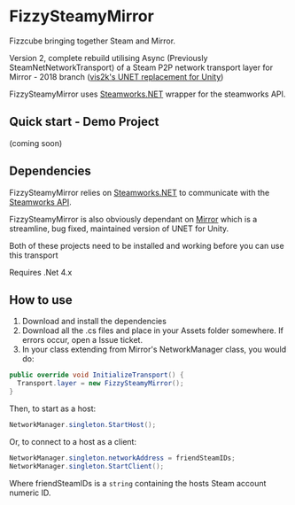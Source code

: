 # FizzySteamyMirror

Fizzcube bringing together Steam and Mirror.

Version 2, complete rebuild utilising Async (Previously SteamNetNetworkTransport) of a Steam P2P network transport layer for Mirror - 2018 branch ([vis2k's UNET replacement for Unity](https://github.com/vis2k/Mirror/tree/2018))

FizzySteamyMirror uses [Steamworks.NET](https://github.com/rlabrecque/Steamworks.NET) wrapper for the steamworks API.

## Quick start - Demo Project 

(coming soon)

## Dependencies
FizzySteamyMirror relies on [Steamworks.NET](https://github.com/rlabrecque/Steamworks.NET) to communicate with the [Steamworks API](https://partner.steamgames.com/doc/sdk).

FizzySteamyMirror is also obviously dependant on [Mirror](https://github.com/vis2k/Mirror) which is a streamline, bug fixed, maintained version of UNET for Unity.

Both of these projects need to be installed and working before you can use this transport

Requires .Net 4.x

## How to use
1. Download and install the dependencies 
2. Download all the .cs files and place in your Assets folder somewhere. If errors occur, open a Issue ticket.
3. In your class extending from Mirror's NetworkManager class, you would do:
```csharp
public override void InitializeTransport() {
  Transport.layer = new FizzySteamyMirror();
}
```
Then, to start as a host:

```csharp
NetworkManager.singleton.StartHost();
```

Or, to connect to a host as a client:

```csharp
NetworkManager.singleton.networkAddress = friendSteamIDs;
NetworkManager.singleton.StartClient();
```
Where friendSteamIDs is a `string` containing the hosts Steam account numeric ID.
